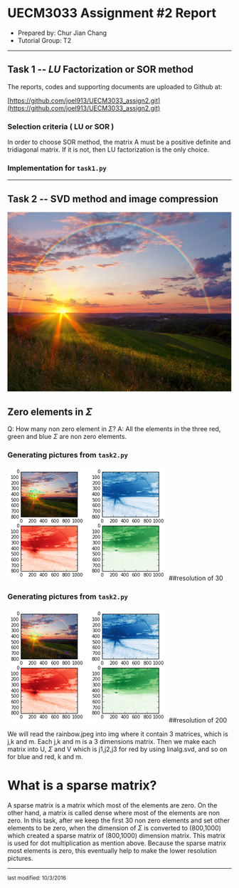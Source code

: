 UECM3033 Assignment #2 Report
========================================================

- Prepared by: Chur Jian Chang
- Tutorial Group: T2

--------------------------------------------------------

## Task 1 --  $LU$ Factorization or SOR method

The reports, codes and supporting documents are uploaded to Github at: 

[https://github.com/joel913/UECM3033_assign2.git](https://github.com/joel913/UECM3033_assign2.git)

### Selection criteria ( LU or SOR )

In order to choose SOR method, the matrix A must be a positive definite and tridiagonal matrix. If it is not, then LU factorization is the only choice.

### Implementation for `task1.py`

---------------------------------------------------------

## Task 2 -- SVD method and image compression

![rainbow.png](rainbow.png)

## Zero elements in $\Sigma$
Q: How many non zero element in $\Sigma$?
A: All the elements in the three red, green and blue $\Sigma$ are non zero elements.

### Generating pictures from `task2.py`
![resolution30.png](resolution30.png)
##resolution of 30

### Generating pictures from `task2.py`
![resolution200.png](resolution200.png)
##resolution of 200

We will read the rainbow.jpeg into img where it contain 3 matrices, which is j,k and m. Each j,k and m is a 3 dimensions matrix. 
Then we make each matrix into U, $\Sigma$ and V which is j1,j2,j3 for red by using linalg.svd, and so on for blue and red, k and m.

# What is a sparse matrix?
A sparse matrix is a matrix which most of the elements are zero. On the other hand, a matrix is called dense where most of the elements are non zero. In this task, after we keep the first 30 non zero elements and set other elements to be zero, when the dimension of $\Sigma$ is converted to (800,1000) which created a sparse matrix of (800,1000) dimension matrix. This matrix is used for dot multiplication as mention above. Because the sparse matrix most elements is zero, this eventually help to make the lower resolution pictures.


-----------------------------------

<sup>last modified: 10/3/2016</sup>
